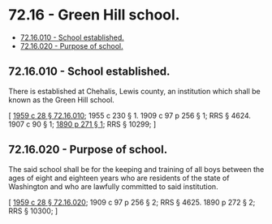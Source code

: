 # 72.16 - Green Hill school.
* [72.16.010 - School established.](#7216010---school-established)
* [72.16.020 - Purpose of school.](#7216020---purpose-of-school)
## 72.16.010 - School established.
There is established at Chehalis, Lewis county, an institution which shall be known as the Green Hill school.

\[ [1959 c 28 § 72.16.010](https://leg.wa.gov/CodeReviser/documents/sessionlaw/1959c28.pdf?cite=1959%20c%2028%20§%2072.16.010); 1955 c 230 § 1.  1909 c 97 p 256 § 1; RRS § 4624.   1907 c 90 § 1; [1890 p 271 § 1](https://leg.wa.gov/CodeReviser/documents/sessionlaw/1890c271.pdf?cite=1890%20p%20271%20§%201); RRS § 10299; \]

## 72.16.020 - Purpose of school.
The said school shall be for the keeping and training of all boys between the ages of eight and eighteen years who are residents of the state of Washington and who are lawfully committed to said institution.

\[ [1959 c 28 § 72.16.020](https://leg.wa.gov/CodeReviser/documents/sessionlaw/1959c28.pdf?cite=1959%20c%2028%20§%2072.16.020); 1909 c 97 p 256 § 2; RRS § 4625.   1890 p 272 § 2; RRS § 10300; \]

